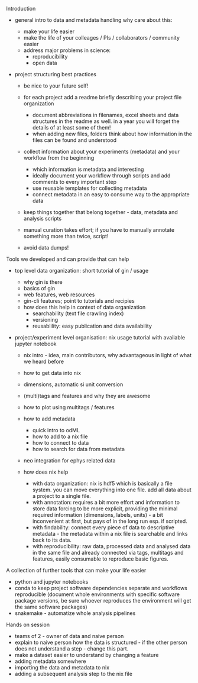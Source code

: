 

Introduction

- general intro to data and metadata handling
  why care about this:
  - make your life easier
  - make the life of your colleages / PIs / collaborators / community easier
  - address major problems in science:
    - reproducibility
    - open data

- project structuring best practices
  - be nice to your future self!
  - for each project add a readme briefly describing your project file organization
    - document abbreviations in filenames, excel sheets and data structures in the readme as well. in a year you will forget the details of at least some of them!
    - when adding new files, folders think about how information in the files can be found and understood

  - collect information about your experiments (metadata) and your workflow from the beginning
    - which information is metadata and interesting
    - ideally document your workflow through scripts and add comments to every important step
    - use reusable templates for collecting metadata
    - connect metadata in an easy to consume way to the appropriate data
  - keep things together that belong together - data, metadata and analysis scripts

  - manual curation takes effort; if you have to manually annotate something more than twice, script!
  - avoid data dumps!

Tools we developed and can provide that can help

- top level data organization: short tutorial of gin / usage
  - why gin is there
  - basics of gin
  - web features, web resources
  - gin-cli features; point to tutorials and recipies
  - how does this help in context of data organization
    - searchability (text file crawling index)
    - versioning
    - reusablility: easy publication and data availability

- project/experiment level organisation: nix usage tutorial with available jupyter notebook
  - nix intro - idea, main contributors, why advantageous in light of what we heard before
  - how to get data into nix
  - dimensions, automatic si unit conversion
  - (multi)tags and features and why they are awesome
  - how to plot using multitags / features
  - how to add metadata
    - quick intro to odML
    - how to add to a nix file
    - how to connect to data
    - how to search for data from metadata
  - neo integration for ephys related data

  - how does nix help
    - with data organization: nix is hdf5 which is basically a file system. you can move everything into one file. add all data about a project to a single file.
    - with annotation: requires a bit more effort and information to store data forcing to be more explicit, providing the minimal required information (dimensions, labels, units) - a bit inconvenient at first, but pays of in the long run esp. if scripted.
    - with findability: connect every piece of data to descriptive metadata - the metadata within a nix file is searchable and links back to its data.
    - with reproducibility: raw data, processed data and analysed data in the same file and already connected via tags, multitags and features, easily consumable to reproduce basic figures.


A collection of further tools that can make your life easier
- python and jupyter notebooks
- conda to keep project software dependencies separate and workflows reproducible (document whole environments with specific software package versions, be sure whoever reproduces the environment will get the same software packages)
- snakemake - automatize whole analysis pipelines


Hands on session

- teams of 2 - owner of data and naive person
- explain to naive person how the data is structured - if the other person does not understand a step - change this part.
- make a dataset easier to understand by changing a feature
- adding metadata somewhere
- importing the data and metadata to nix
- adding a subsequent analysis step to the nix file
